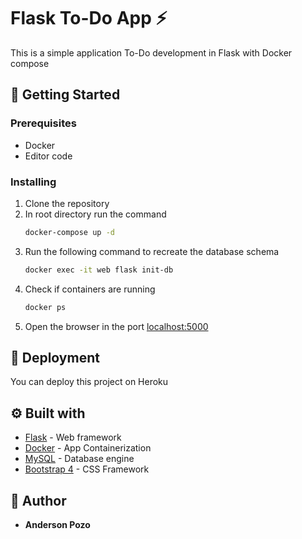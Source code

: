# Flask To-Do App ⚡

This is a simple application To-Do development in Flask
with Docker compose

## 📑 Getting Started

### Prerequisites

- Docker
- Editor code

### Installing
1. Clone the repository
2. In root directory run the command
    ```sh
    docker-compose up -d
    ```
3. Run the following command to recreate the database schema
    ```sh
    docker exec -it web flask init-db
    ```
4. Check if containers are running
    ```sh
   docker ps
   ```
5. Open the browser in the port [localhost:5000](http://localhost:5000/)


## 🚀 Deployment
You can deploy this project on Heroku

## ⚙ Built with

* [Flask](https://flask.palletsprojects.com/en/1.1.x/) - Web framework
* [Docker](https://docs.docker.com/) -  App Containerization
* [MySQL](https://dev.mysql.com/doc/) - Database engine
* [Bootstrap 4](https://getbootstrap.com/docs/4.1/getting-started/introduction/) - CSS Framework

## 👦 Author

* **Anderson Pozo**
